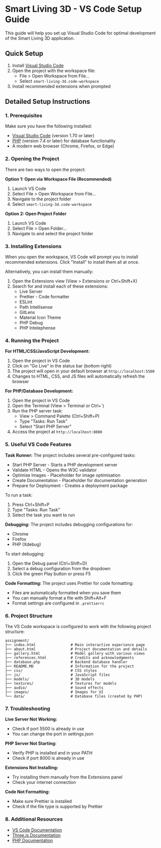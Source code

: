# Smart Living 3D - VS Code Setup Guide

This guide will help you set up Visual Studio Code for optimal development of the Smart Living 3D application.

## Quick Setup

1. Install [Visual Studio Code](https://code.visualstudio.com/)
2. Open the project with the workspace file:
   - File > Open Workspace from File...
   - Select `smart-living-3d.code-workspace`
3. Install recommended extensions when prompted

## Detailed Setup Instructions

### 1. Prerequisites

Make sure you have the following installed:
- [Visual Studio Code](https://code.visualstudio.com/) (version 1.70 or later)
- [PHP](https://www.php.net/) (version 7.4 or later) for database functionality
- A modern web browser (Chrome, Firefox, or Edge)

### 2. Opening the Project

There are two ways to open the project:

**Option 1: Open via Workspace File (Recommended)**
1. Launch VS Code
2. Select File > Open Workspace from File...
3. Navigate to the project folder
4. Select `smart-living-3d.code-workspace`

**Option 2: Open Project Folder**
1. Launch VS Code
2. Select File > Open Folder...
3. Navigate to and select the project folder

### 3. Installing Extensions

When you open the workspace, VS Code will prompt you to install recommended extensions. Click "Install" to install them all at once.

Alternatively, you can install them manually:
1. Open the Extensions view (View > Extensions or Ctrl+Shift+X)
2. Search for and install each of these extensions:
   - Live Server
   - Prettier - Code formatter
   - ESLint
   - Path Intellisense
   - GitLens
   - Material Icon Theme
   - PHP Debug
   - PHP Intelephense

### 4. Running the Project

**For HTML/CSS/JavaScript Development:**
1. Open the project in VS Code
2. Click on "Go Live" in the status bar (bottom right)
3. The project will open in your default browser at `http://localhost:5500`
4. Changes to HTML, CSS, and JS files will automatically refresh the browser

**For PHP/Database Development:**
1. Open the project in VS Code
2. Open the Terminal (View > Terminal or Ctrl+`)
3. Run the PHP server task:
   - View > Command Palette (Ctrl+Shift+P)
   - Type "Tasks: Run Task"
   - Select "Start PHP Server"
4. Access the project at `http://localhost:8000`

### 5. Useful VS Code Features

**Task Runner:**
The project includes several pre-configured tasks:
- Start PHP Server - Starts a PHP development server
- Validate HTML - Opens the W3C validator
- Optimise Images - Placeholder for image optimisation
- Create Documentation - Placeholder for documentation generation
- Prepare for Deployment - Creates a deployment package

To run a task:
1. Press Ctrl+Shift+P
2. Type "Tasks: Run Task"
3. Select the task you want to run

**Debugging:**
The project includes debugging configurations for:
- Chrome
- Firefox
- PHP (Xdebug)

To start debugging:
1. Open the Debug panel (Ctrl+Shift+D)
2. Select a debug configuration from the dropdown
3. Click the green Play button or press F5

**Code Formatting:**
The project uses Prettier for code formatting:
- Files are automatically formatted when you save them
- You can manually format a file with Shift+Alt+F
- Format settings are configured in `.prettierrc`

### 6. Project Structure

The VS Code workspace is configured to work with the following project structure:

```
assignment/
├── index.html                # Main interactive experience page
├── about.html                # Project documentation and details
├── gallery.html              # Model gallery with various views
├── references.html           # Credits and acknowledgments
├── database.php              # Backend database handler
├── README.MD                 # Information for the project
├── css/                      # CSS styles
├── js/                       # JavaScript files
├── models/                   # 3D models
├── textures/                 # Textures for models
├── audio/                    # Sound effects
├── images/                   # Images for UI
└── data/                     # Database files (created by PHP)
```

### 7. Troubleshooting

**Live Server Not Working:**
- Check if port 5500 is already in use
- You can change the port in settings.json

**PHP Server Not Starting:**
- Verify PHP is installed and in your PATH
- Check if port 8000 is already in use

**Extensions Not Installing:**
- Try installing them manually from the Extensions panel
- Check your internet connection

**Code Not Formatting:**
- Make sure Prettier is installed
- Check if the file type is supported by Prettier

### 8. Additional Resources

- [VS Code Documentation](https://code.visualstudio.com/docs)
- [Three.js Documentation](https://threejs.org/docs/)
- [PHP Documentation](https://www.php.net/docs.php)
